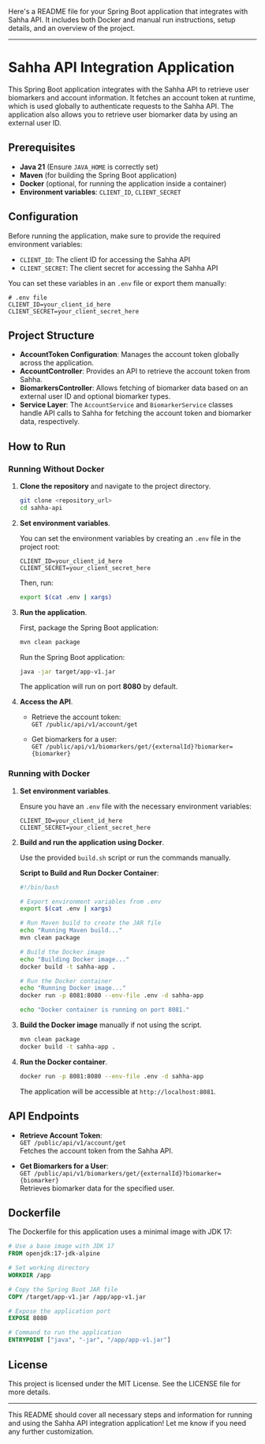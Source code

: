 Here's a README file for your Spring Boot application that integrates with Sahha API. It includes both Docker and manual run instructions, setup details, and an overview of the project.

---

# Sahha API Integration Application

This Spring Boot application integrates with the Sahha API to retrieve user biomarkers and account information. It fetches an account token at runtime, which is used globally to authenticate requests to the Sahha API. The application also allows you to retrieve user biomarker data by using an external user ID.

## Prerequisites

- **Java 21** (Ensure `JAVA_HOME` is correctly set)
- **Maven** (for building the Spring Boot application)
- **Docker** (optional, for running the application inside a container)
- **Environment variables**: `CLIENT_ID`, `CLIENT_SECRET`

## Configuration

Before running the application, make sure to provide the required environment variables:

- `CLIENT_ID`: The client ID for accessing the Sahha API
- `CLIENT_SECRET`: The client secret for accessing the Sahha API

You can set these variables in an `.env` file or export them manually:

```
# .env file
CLIENT_ID=your_client_id_here
CLIENT_SECRET=your_client_secret_here
```

## Project Structure

- **AccountToken Configuration**: Manages the account token globally across the application.
- **AccountController**: Provides an API to retrieve the account token from Sahha.
- **BiomarkersController**: Allows fetching of biomarker data based on an external user ID and optional biomarker types.
- **Service Layer**: The `AccountService` and `BiomarkerService` classes handle API calls to Sahha for fetching the account token and biomarker data, respectively.

## How to Run

### Running Without Docker

1. **Clone the repository** and navigate to the project directory.

   ```bash
   git clone <repository_url>
   cd sahha-api
   ```

2. **Set environment variables**.

   You can set the environment variables by creating an `.env` file in the project root:

   ```
   CLIENT_ID=your_client_id_here
   CLIENT_SECRET=your_client_secret_here
   ```

   Then, run:

   ```bash
   export $(cat .env | xargs)
   ```

3. **Run the application**.

   First, package the Spring Boot application:

   ```bash
   mvn clean package
   ```

   Run the Spring Boot application:

   ```bash
   java -jar target/app-v1.jar
   ```

   The application will run on port **8080** by default.

4. **Access the API**.

    - Retrieve the account token:  
      `GET /public/api/v1/account/get`

    - Get biomarkers for a user:  
      `GET /public/api/v1/biomarkers/get/{externalId}?biomarker={biomarker}`

### Running with Docker

1. **Set environment variables**.

   Ensure you have an `.env` file with the necessary environment variables:

   ```
   CLIENT_ID=your_client_id_here
   CLIENT_SECRET=your_client_secret_here
   ```

2. **Build and run the application using Docker**.

   Use the provided `build.sh` script or run the commands manually.

   **Script to Build and Run Docker Container**:
   ```bash
   #!/bin/bash

   # Export environment variables from .env
   export $(cat .env | xargs)

   # Run Maven build to create the JAR file
   echo "Running Maven build..."
   mvn clean package

   # Build the Docker image
   echo "Building Docker image..."
   docker build -t sahha-app .

   # Run the Docker container
   echo "Running Docker image..."
   docker run -p 8081:8080 --env-file .env -d sahha-app

   echo "Docker container is running on port 8081."
   ```

3. **Build the Docker image** manually if not using the script.

   ```bash
   mvn clean package
   docker build -t sahha-app .
   ```

4. **Run the Docker container**.

   ```bash
   docker run -p 8081:8080 --env-file .env -d sahha-app
   ```

   The application will be accessible at `http://localhost:8081`.

## API Endpoints

- **Retrieve Account Token**:  
  `GET /public/api/v1/account/get`  
  Fetches the account token from the Sahha API.

- **Get Biomarkers for a User**:  
  `GET /public/api/v1/biomarkers/get/{externalId}?biomarker={biomarker}`  
  Retrieves biomarker data for the specified user.

## Dockerfile

The Dockerfile for this application uses a minimal image with JDK 17:

```dockerfile
# Use a base image with JDK 17
FROM openjdk:17-jdk-alpine

# Set working directory
WORKDIR /app

# Copy the Spring Boot JAR file
COPY /target/app-v1.jar /app/app-v1.jar

# Expose the application port
EXPOSE 8080

# Command to run the application
ENTRYPOINT ["java", "-jar", "/app/app-v1.jar"]
```

## License

This project is licensed under the MIT License. See the LICENSE file for more details.

---

This README should cover all necessary steps and information for running and using the Sahha API integration application! Let me know if you need any further customization.
